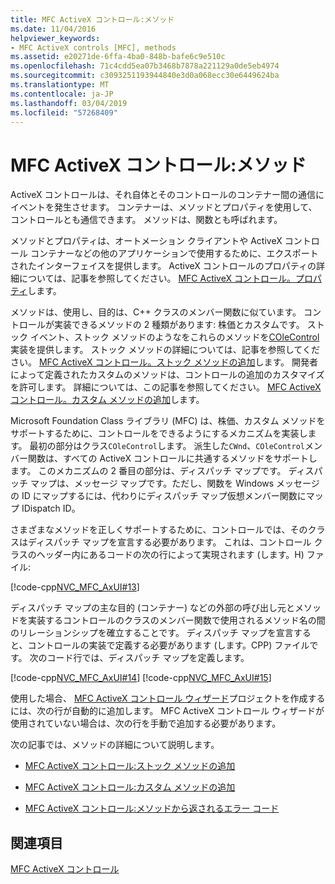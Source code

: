 ```yaml
---
title: MFC ActiveX コントロール:メソッド
ms.date: 11/04/2016
helpviewer_keywords:
- MFC ActiveX controls [MFC], methods
ms.assetid: e20271de-6ffa-4ba0-848b-bafe6c9e510c
ms.openlocfilehash: 71c4cdd5ea07b3468b7878a221129a0de5eb4974
ms.sourcegitcommit: c3093251193944840e3d0a068ecc30e6449624ba
ms.translationtype: MT
ms.contentlocale: ja-JP
ms.lasthandoff: 03/04/2019
ms.locfileid: "57268409"
---
```

# <a name="mfc-activex-controls-methods"></a>MFC ActiveX コントロール:メソッド

ActiveX コントロールは、それ自体とそのコントロールのコンテナー間の通信にイベントを発生させます。 コンテナーは、メソッドとプロパティを使用して、コントロールとも通信できます。 メソッドは、関数とも呼ばれます。

メソッドとプロパティは、オートメーション クライアントや ActiveX コントロール コンテナーなどの他のアプリケーションで使用するために、エクスポートされたインターフェイスを提供します。 ActiveX コントロールのプロパティの詳細については、記事を参照してください。 [MFC ActiveX コントロール。プロパティ](../mfc/mfc-activex-controls-properties.md)します。

メソッドは、使用し、目的は、C++ クラスのメンバー関数に似ています。 コントロールが実装できるメソッドの 2 種類があります: 株価とカスタムです。 ストック イベント、ストック メソッドのようなをこれらのメソッドを[COleControl](../mfc/reference/colecontrol-class.md)実装を提供します。 ストック メソッドの詳細については、記事を参照してください。 [MFC ActiveX コントロール。ストック メソッドの追加](../mfc/mfc-activex-controls-adding-stock-methods.md)します。 開発者によって定義されたカスタムのメソッドは、コントロールの追加のカスタマイズを許可します。 詳細については、この記事を参照してください。 [MFC ActiveX コントロール。カスタム メソッドの追加](../mfc/mfc-activex-controls-adding-custom-methods.md)します。

Microsoft Foundation Class ライブラリ (MFC) は、株価、カスタム メソッドをサポートするために、コントロールをできるようにするメカニズムを実装します。 最初の部分はクラス`COleControl`します。 派生した`CWnd`、`COleControl`メンバー関数は、すべての ActiveX コントロールに共通するメソッドをサポートします。 このメカニズムの 2 番目の部分は、ディスパッチ マップです。 ディスパッチ マップは、メッセージ マップです。ただし、関数を Windows メッセージの ID にマップするには、代わりにディスパッチ マップ仮想メンバー関数にマップ IDispatch ID。

さまざまなメソッドを正しくサポートするために、コントロールでは、そのクラスはディスパッチ マップを宣言する必要があります。 これは、コントロール クラスのヘッダー内にあるコードの次の行によって実現されます (します。H) ファイル:

[!code-cpp[NVC_MFC_AxUI#13](../mfc/codesnippet/cpp/mfc-activex-controls-methods_1.h)]

ディスパッチ マップの主な目的 (コンテナー) などの外部の呼び出し元とメソッドを実装するコントロールのクラスのメンバー関数で使用されるメソッド名の間のリレーションシップを確立することです。 ディスパッチ マップを宣言すると、コントロールの実装で定義する必要があります (します。CPP) ファイルです。 次のコード行では、ディスパッチ マップを定義します。

[!code-cpp[NVC_MFC_AxUI#14](../mfc/codesnippet/cpp/mfc-activex-controls-methods_2.cpp)]
[!code-cpp[NVC_MFC_AxUI#15](../mfc/codesnippet/cpp/mfc-activex-controls-methods_3.cpp)]

使用した場合、 [MFC ActiveX コントロール ウィザード](../mfc/reference/mfc-activex-control-wizard.md)プロジェクトを作成するには、次の行が自動的に追加します。 MFC ActiveX コントロール ウィザードが使用されていない場合は、次の行を手動で追加する必要があります。

次の記事では、メソッドの詳細について説明します。

- [MFC ActiveX コントロール:ストック メソッドの追加](../mfc/mfc-activex-controls-adding-stock-methods.md)

- [MFC ActiveX コントロール:カスタム メソッドの追加](../mfc/mfc-activex-controls-adding-custom-methods.md)

- [MFC ActiveX コントロール:メソッドから返されるエラー コード](../mfc/mfc-activex-controls-returning-error-codes-from-a-method.md)

## <a name="see-also"></a>関連項目

[MFC ActiveX コントロール](../mfc/mfc-activex-controls.md)
